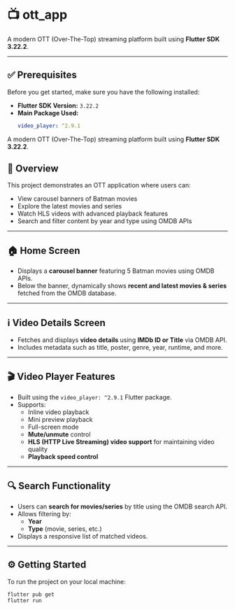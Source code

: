 # 📺 ott_app

A modern OTT (Over-The-Top) streaming platform built using **Flutter SDK 3.22.2**.

---

## ✅ Prerequisites

Before you get started, make sure you have the following installed:

- **Flutter SDK Version:** `3.22.2`
- **Main Package Used:**
  ```yaml
  video_player: ^2.9.1

A modern OTT (Over-The-Top) streaming platform built using **Flutter SDK 3.22.2**.

## 🚀 Overview

This project demonstrates an OTT application where users can:
- View carousel banners of Batman movies
- Explore the latest movies and series
- Watch HLS videos with advanced playback features
- Search and filter content by year and type using OMDB APIs

---

## 🏠 Home Screen

- Displays a **carousel banner** featuring 5 Batman movies using OMDB APIs.
- Below the banner, dynamically shows **recent and latest movies & series** fetched from the OMDB database.

---

## ℹ️ Video Details Screen

- Fetches and displays **video details** using **IMDb ID or Title** via OMDB API.
- Includes metadata such as title, poster, genre, year, runtime, and more.

---

## 🎬 Video Player Features

- Built using the `video_player: ^2.9.1` Flutter package.
- Supports:
    - Inline video playback
    - Mini preview playback
    - Full-screen mode
    - **Mute/unmute** control
    - **HLS (HTTP Live Streaming) video support** for maintaining video quality
    - **Playback speed control**

---

## 🔍 Search Functionality

- Users can **search for movies/series** by title using the OMDB search API.
- Allows filtering by:
    - **Year**
    - **Type** (movie, series, etc.)
- Displays a responsive list of matched videos.

---

## ⚙️ Getting Started

To run the project on your local machine:

```bash
flutter pub get
flutter run
